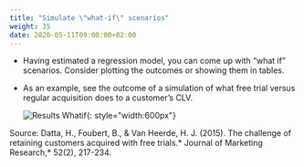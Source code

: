 ```yaml
---
title: "Simulate \"what-if\" scenarios"
weight: 35
date: 2020-05-11T09:00:00+02:00
---
```


* Having estimated a regression model, you can come up with “what if” scenarios. Consider plotting the
  outcomes or showing them in tables.
* As an example, see the outcome of a simulation of what free trial versus regular acquisition does to a
  customer’s CLV.

  ![Results Whatif](/assets/results4.png){: style="width:600px"}

Source: Datta, H., Foubert, B., & Van Heerde, H. J. (2015). The challenge of retaining customers acquired with free trials.* Journal of Marketing Research,* 52(2), 217-234.
